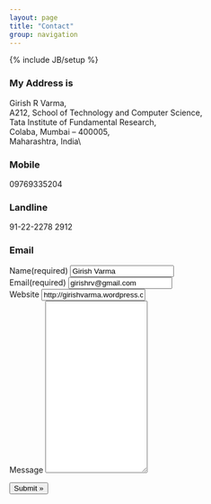 ```yaml
---
layout: page
title: "Contact"
group: navigation
---
```

{% include JB/setup %}

### My Address is

Girish R Varma,\
A212, School of Technology and Computer Science,\
Tata Institute of Fundamental Research,\
Colaba, Mumbai &#8211; 400005,\
Maharashtra, India\

### Mobile

09769335204

### Landline

91-22-2278 2912

### Email

<div id='contact-form-337'>
<form action='http://girishvarma.wordpress.com/contact/#contact-form-337' method='post' class='contact-form commentsblock'>
<div>
<label for='337-name' class='name'>Name<span>(required)</span></label>
<input type='text' name='337-name' id='337-name' value='Girish Varma' class='name'/>
</div>
<div>
<label for='337-email' class='grunion-field-label email'>Email<span>(required)</span></label>
<input type='text' name='337-email' id='337-email' value='girishrv@gmail.com' class='email'/>
</div>
<div>
<label for='337-website' class='url'>Website</label>
<input type='text' name='337-website' id='337-website' value='http://girishvarma.wordpress.com' class='url'/>
</div>
<div>
<label class='textarea' for='contact-form-comment-337-message'>Message</label>
<textarea name='337-message' id='contact-form-comment-337-message' rows='20'></textarea>
</div>
<p class='contact-submit'>
<input type='submit' value='Submit &#187;' class='pushbutton-wide'/>
<input type="hidden" id="_wpnonce" name="_wpnonce" value="4c74884253" /><input type="hidden" name="_wp_http_referer" value="/contact/" />
<input type='hidden' name='contact-form-id' value='337' />
</p>
</form>
</div>



